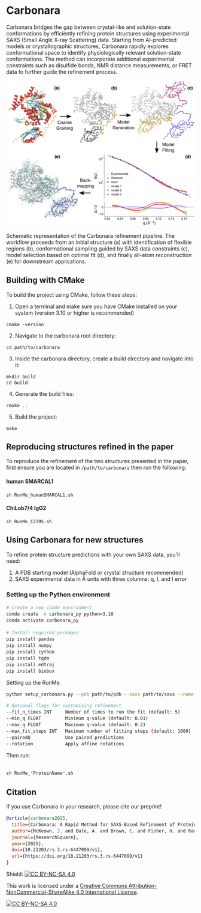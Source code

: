 # Carbonara

Carbonara bridges the gap between crystal-like and solution-state conformations by efficiently refining protein structures using experimental SAXS (Small Angle X-ray Scattering) data. Starting from AI-predicted models or crystallographic structures, Carbonara rapidly explores conformational space to identify physiologically relevant solution-state conformations. The method can incorporate additional experimental constraints such as disulfide bonds, NMR distance measurements, or FRET data to further guide the refinement process.

<p align="center">
  <img src="figures/method_overview_arrows.png" alt="Method Overview" width="600"/>
</p>

Schematic representation of the Carbonara refinement pipeline. The workflow proceeds from an initial structure (a) with identification of flexible regions (b), conformational sampling guided by SAXS data constraints (c), model selection based on optimal fit (d), and finally all-atom reconstruction (e) for downstream applications.

## Building with CMake

To build the project using CMake, follow these steps:


1. Open a terminal and make sure you have CMake installed on your system (version 3.10 or higher is recommended)

```
cmake -version
```

2. Navigate to the carbonara root directory:

```
cd path/to/carbonara
```

3. Inside the carbonara directory, create a build directory and navigate into it:

```
mkdir build
cd build
```

4. Generate the build files:

```
cmake ..
```

5. Build the project:

```
make
```

## Reproducing structures refined in the paper

To reproduce the refinement of the two structures presented in the paper, first ensure you are located in `/path/to/carbonara` then run the following: 

#### human SMARCAL1

```
sh RunMe_humanSMARCAL1.sh
```

#### ChiLob7/4 IgG2
```
sh RunMe_C239S.sh
```

## Using Carbonara for new structures

To refine protein structure predictions with your own SAXS data, you'll need:

1. A PDB starting model (AlphaFold or crystal structure recommended)
2. SAXS experimental data in Å units with three columns: q, I, and I error

### Setting up the Python environment

```bash
# Create a new conda environment
conda create -n carbonara_py python=3.10
conda activate carbonara_py

# Install required packages
pip install pandas 
pip install numpy 
pip install cython 
pip install tqdm 
pip install mdtraj 
pip install biobox
```

Setting up the RunMe

```bash
python setup_carbonara.py --pdb path/to/pdb --saxs path/to/saxs --name ProteinName 
```
```bash
# Optional flags for customising refinement
--fit_n_times INT     Number of times to run the fit (default: 5)
--min_q FLOAT         Minimum q-value (default: 0.01)
--max_q FLOAT         Maximum q-value (default: 0.2)
--max_fit_steps INT   Maximum number of fitting steps (default: 1000)
--pairedQ             Use paired predictions
--rotation            Apply affine rotations

```

Then run:

```bash

sh RunMe_*ProteinName*.sh

```


## Citation

If you use Carbonara in your research, please cite our preprint!

```bibtex
@article{carbonara2025,
  title={Carbonara: A Rapid Method for SAXS-Based Refinement of Protein Structures},
  author={McKeown, J. and Bale, A. and Brown, C. and Fisher, H. and Rambo, R. and Essex, J. and Degiacomi, M. and Prior, C.},
  journal={ResearchSquare},
  year={2025},
  doi={10.21203/rs.3.rs-6447099/v1},
  url={https://doi.org/10.21203/rs.3.rs-6447099/v1}
}

```

Shield: [![CC BY-NC-SA 4.0][cc-by-nc-sa-shield]][cc-by-nc-sa]

This work is licensed under a
[Creative Commons Attribution-NonCommercial-ShareAlike 4.0 International License][cc-by-nc-sa].

[![CC BY-NC-SA 4.0][cc-by-nc-sa-image]][cc-by-nc-sa]

[cc-by-nc-sa]: http://creativecommons.org/licenses/by-nc-sa/4.0/
[cc-by-nc-sa-image]: https://licensebuttons.net/l/by-nc-sa/4.0/88x31.png
[cc-by-nc-sa-shield]: https://img.shields.io/badge/License-CC%20BY--NC--SA%204.0-lightgrey.svg
